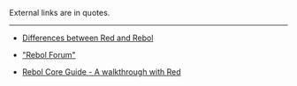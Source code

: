 External links are in quotes.
***

* [Differences between Red and Rebol](https://github.com/red/red/wiki/Differences-between-Red-and-Rebol)

* ["Rebol Forum"](http://rebolforum.com/index.cgi?f=printtopic&topicnumber=48&archiveflag=new) 

* [Rebol Core Guide - A walkthrough with Red](https://github.com/red/red/wiki/REBOL-Core-Users-Guide:--A-walkthrough-with-Red)
